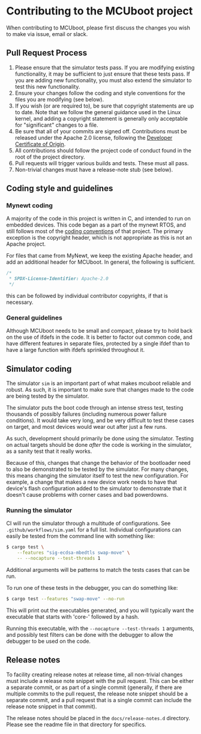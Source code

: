 # Contributing to the MCUboot project

When contributing to MCUboot, please first discuss the changes you
wish to make via issue, email or slack.

## Pull Request Process

1. Please ensure that the simulator tests pass.  If you are modifying
   existing functionality, it may be sufficient to just ensure that
   these tests pass.  If you are adding new functionality, you must
   also extend the simulator to test this new functionality.
1. Ensure your changes follow the coding and style conventions for the
   files you are modifying (see below).
1. If you wish (or are required to), be sure that copyright statements
   are up to date.  Note that we follow the general guidance used in
   the Linux kernel, and adding a copyright statement is generally
   only acceptable for "significant" changes to a file.
1. Be sure that all of your commits are signed off.  Contributions
   must be released under the Apache 2.0 license, following the
   [Developer Certificate of
   Origin](https://developercertificate.org/).
1. All contributions should follow the project code of conduct found
   in the root of the project directory.
1. Pull requests will trigger various builds and tests.  These must
   all pass.
1. Non-trivial changes must have a release-note stub (see below).

## Coding style and guidelines

### Mynewt coding

A majority of the code in this project is written in C, and intended
to run on embedded devices.  This code began as a part of the mynewt
RTOS, and still follows most of the [coding
conventions](https://github.com/apache/mynewt-core/blob/master/CODING_STANDARDS.md)
of that project.  The primary exception is the copyright header, which
is not appropriate as this is not an Apache project.

For files that came from MyNewt, we keep the existing Apache header,
and add an additional header for MCUboot.  In general, the following
is sufficient.

```c
/*
 * SPDX-License-Identifier: Apache-2.0
 */
```

this can be followed by individual contributor copyrights, if that is
necessary.

### General guidelines

Although MCUboot needs to be small and compact, please try to hold
back on the use of ifdefs in the code.  It is better to factor out
common code, and have different features in separate files, protected
by a single ifdef than to have a large function with ifdefs sprinkled
throughout it.

## Simulator coding

The simulator `sim` is an important part of what makes mcuboot reliable and
robust.  As such, it is important to make sure that changes made to the code are
being tested by the simulator.

The simulator puts the boot code through an intense stress test, testing
thousands of possibly failures (including numerous power failure conditions).
It would take very long, and be very difficult to test these cases on target,
and most devices would wear out after just a few runs.

As such, development should primarily be done using the simulator.  Testing on
actual targets should be done _after_ the code is working in the simulator, as a
sanity test that it really works.

Because of this, changes that change the behavior of the bootloader need to also
be demonstrated to be tested by the simulator.  For many changes, this means
changing the simulator itself to test the new configuration. For example, a
change that makes a new device work needs to have that device's flash
configuration added to the simulator to demonstrate that it doesn't cause
problems with corner cases and bad powerdowns.

### Running the simulator

CI will run the simulator through a multitude of configurations.  See
`.github/workflows/sim.yaml` for a full list.  Individual configurations can
easily be tested from the command line with something like:

```bash
$ cargo test \
    --features "sig-ecdsa-mbedtls swap-move" \
    -- --nocapture --test-threads 1
```

Additional arguments will be patterns to match the tests cases that can be run.

To run one of these tests in the debugger, you can do something like:

```bash
$ cargo test --features "swap-move" --no-run
```

This will print out the executables generated, and you will typically want the
executable that starts with 'core-' followed by a hash.

Running this executable, with the `--nocapture --test-threads 1` arguments, and
possibly test filters can be done with the debugger to allow the debugger to be
used on the code.

## Release notes

To facility creating release notes at release time, all non-trivial
changes must include a release note snippet with the pull request.
This can be either a separate commit, or as part of a single commit
(generally, if there are multiple commits to the pull request, the
release note snippet should be a separate commit, and a pull request
that is a single commit can include the release note snippet in that
commit).

The release notes should be placed in the `docs/release-notes.d`
directory. Please see the readme file in that directory for specifics.
